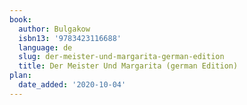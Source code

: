 ```yaml
---
book:
  author: Bulgakow
  isbn13: '9783423116688'
  language: de
  slug: der-meister-und-margarita-german-edition
  title: Der Meister Und Margarita (german Edition)
plan:
  date_added: '2020-10-04'
---
```

